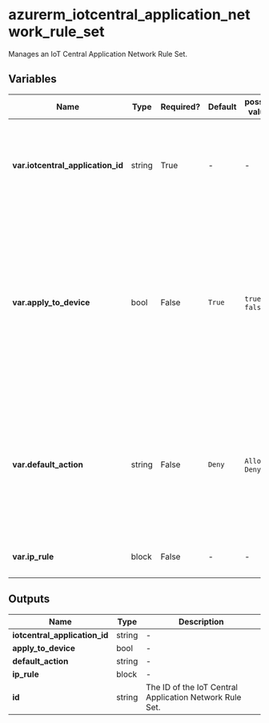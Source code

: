 # azurerm_iotcentral_application_network_rule_set

Manages an IoT Central Application Network Rule Set.

## Variables

| Name | Type | Required? | Default  | possible values | Description |
| ---- | ---- | --------- | -------- | ----------- | ----------- |
| **var.iotcentral_application_id** | string | True | -  |  -  | The ID of the IoT Central Application. Changing this forces a new resource to be created. | 
| **var.apply_to_device** | bool | False | `True`  |  `true`, `false`  | Whether these IP Rules apply for device connectivity to IoT Hub and Device Provisioning Service associated with this IoT Central Application. Possible values are `true`, `false`. Defaults to `true` | 
| **var.default_action** | string | False | `Deny`  |  `Allow`, `Deny`  | Specifies the default action for the IoT Central Application Network Rule Set. Possible values are `Allow` and `Deny`. Defaults to `Deny`. | 
| **var.ip_rule** | block | False | -  |  -  | One or more `ip_rule` blocks. | 



## Outputs

| Name | Type | Description |
| ---- | ---- | --------- | 
| **iotcentral_application_id** | string  | - | 
| **apply_to_device** | bool  | - | 
| **default_action** | string  | - | 
| **ip_rule** | block  | - | 
| **id** | string  | The ID of the IoT Central Application Network Rule Set. | 
